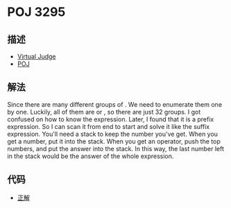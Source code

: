 # POJ 3295

## 描述

- [Virtual Judge](https://vjudge.net/problem/POJ-3295)
- [POJ](http://poj.org/problem?id=3295)

## 解法

Since there are many different groups of <data value="o{(}v{p}o{,}v{q}o{,}v{r}o{,}v{s}o{,}v{t}o{)}"></data>. We need to enumerate them one by one. Luckily, all of them are <data value="c{0}"></data> or <data value="c{1}"></data>, so there are just 32 groups. I got confused on how to know the expression. Later, I found that it is a prefix expression. So I can scan it from end to start and solve it like the suffix expression. You'll need a stack to keep the number you've get. When you get a number, put it into the stack. When you get an operator, push the top numbers, and put the answer into the stack. In this way, the last number left in the stack would be the answer of the whole expression. 

## 代码

- [正解](POJ.3295.0.cpp)
